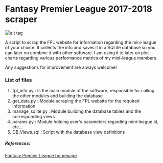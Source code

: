 # Fantasy Premier League 2017-2018 scraper 

![alt tag](https://i.ytimg.com/vi/CRk9HpmSHNM/maxresdefault.jpg)

A script to scrap the FPL website for information regarding the mini-league of your choice. It collects the info and saves it in a SQLite database so you can later on combine it with other software. I am using it to later on plot charts regarding various performance metrics of my mini-league members.

Any suggestions for improvement are always welcome!

### List of files
1. fpl_info.py : Is the main module of the software, responsible for calling the other modules and building the database
2. get_data.py : Module scraping the FPL website for the required information
3. manage_sqlite.py : Module building the database tables and the corresponding views
4. params.py : Module holding user's parameters regarding mini-league id, etc...
5. DB_Views.sql : Script with the database view definitions

##### References:
[Fantasy Premier League homepage](https://fantasy.premierleague.com/a/home)

